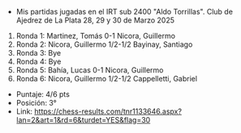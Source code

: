 - Mis partidas jugadas en el IRT sub 2400 "Aldo Torrillas". Club de Ajedrez de La Plata 28, 29 y 30 de Marzo 2025

1. Ronda 1: Martinez, Tomás 0-1 Nicora, Guillermo
2. Ronda 2: Nicora, Guillermo 1/2-1/2 Bayinay, Santiago
3. Ronda 3: Bye
4. Ronda 4: Bye
5. Ronda 5: Bahía, Lucas 0-1 Nicora, Guillermo
6. Ronda 6: Nicora, Guillermo 1/2-1/2 Cappelletti, Gabriel

- Puntaje: 4/6 pts
- Posición: 3°
- Link: https://chess-results.com/tnr1133646.aspx?lan=2&art=1&rd=6&turdet=YES&flag=30
